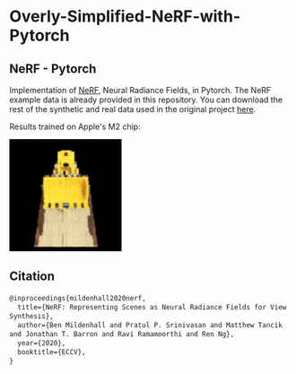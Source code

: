 # Overly-Simplified-NeRF-with-Pytorch

## NeRF - Pytorch

Implementation of <a href="https://github.com/bmild/nerf/">NeRF</a>, Neural Radiance Fields, in Pytorch.
The NeRF example data is already provided in this repository. You can download the rest of the synthetic and real data used in the original project [here](https://drive.google.com/drive/folders/128yBriW1IG_3NJ5Rp7APSTZsJqdJdfc1).

Results trained on Apple's M2 chip:

<img src="outputs/video.gif" width="200" height="200">

## Citation

```
@inproceedings{mildenhall2020nerf,
  title={NeRF: Representing Scenes as Neural Radiance Fields for View Synthesis},
  author={Ben Mildenhall and Pratul P. Srinivasan and Matthew Tancik and Jonathan T. Barron and Ravi Ramamoorthi and Ren Ng},
  year={2020},
  booktitle={ECCV},
}
```
